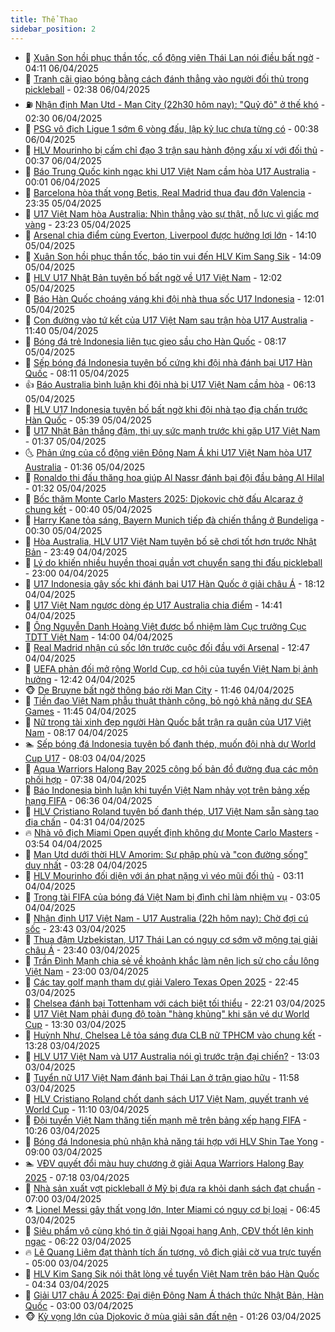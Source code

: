 ```yaml
---
title: Thể Thao
sidebar_position: 2
---
```


<!-- dantri-the-thao:START -->
- 🎡 [Xuân Son hồi phục thần tốc, cổ động viên Thái Lan nói điều bất ngờ](https://dantri.com.vn/the-thao/xuan-son-hoi-phuc-than-toc-co-dong-vien-thai-lan-noi-dieu-bat-ngo-20250406092137372.htm) - 04:11 06/04/2025
- 💯 [Tranh cãi giao bóng bằng cách đánh thẳng vào người đối thủ trong pickleball](https://dantri.com.vn/the-thao/tranh-cai-giao-bong-bang-cach-danh-thang-vao-nguoi-doi-thu-trong-pickleball-20250406091252655.htm) - 02:38 06/04/2025
- ⛽️ [Nhận định Man Utd - Man City &lpar;22h30 hôm nay&rpar;: &quot;Quỷ đỏ&quot; ở thế khó](https://dantri.com.vn/the-thao/nhan-dinh-man-utd-man-city-22h30-hom-nay-quy-do-o-the-kho-20250405205010630.htm) - 02:30 06/04/2025
- 💃 [PSG vô địch Ligue 1 sớm 6 vòng đấu, lập kỷ lục chưa từng có](https://dantri.com.vn/the-thao/psg-vo-dich-ligue-1-som-6-vong-dau-lap-ky-luc-chua-tung-co-20250406073127775.htm) - 00:38 06/04/2025
- 🌈 [HLV Mourinho bị cấm chỉ đạo 3 trận sau hành động xấu xí với đối thủ](https://dantri.com.vn/the-thao/hlv-mourinho-bi-cam-chi-dao-3-tran-sau-hanh-dong-xau-xi-voi-doi-thu-20250406071900173.htm) - 00:37 06/04/2025
- 🦅 [Báo Trung Quốc kinh ngạc khi U17 Việt Nam cầm hòa U17 Australia](https://dantri.com.vn/the-thao/bao-trung-quoc-kinh-ngac-khi-u17-viet-nam-cam-hoa-u17-australia-20250405231943396.htm) - 00:01 06/04/2025
- 🌝 [Barcelona hòa thất vọng Betis, Real Madrid thua đau đớn Valencia](https://dantri.com.vn/the-thao/barcelona-hoa-that-vong-betis-real-madrid-thua-dau-don-valencia-20250406063445960.htm) - 23:35 05/04/2025
- 🚀 [U17 Việt Nam hòa Australia: Nhìn thẳng vào sự thật, nỗ lực vì giấc mơ vàng](https://dantri.com.vn/the-thao/u17-viet-nam-hoa-australia-nhin-thang-vao-su-that-no-luc-vi-giac-mo-vang-20250405225704848.htm) - 23:23 05/04/2025
- 🎉 [Arsenal chia điểm cùng Everton, Liverpool được hưởng lợi lớn](https://dantri.com.vn/the-thao/arsenal-chia-diem-cung-everton-liverpool-duoc-huong-loi-lon-20250405210827745.htm) - 14:10 05/04/2025
- 📝 [Xuân Son hồi phục thần tốc, báo tin vui đến HLV Kim Sang Sik](https://dantri.com.vn/the-thao/xuan-son-hoi-phuc-than-toc-bao-tin-vui-den-hlv-kim-sang-sik-20250405211947788.htm) - 14:09 05/04/2025
- 🦄 [HLV U17 Nhật Bản tuyên bố bất ngờ về U17 Việt Nam](https://dantri.com.vn/the-thao/hlv-u17-nhat-ban-tuyen-bo-bat-ngo-ve-u17-viet-nam-20250405190055806.htm) - 12:02 05/04/2025
- 🎉 [Báo Hàn Quốc choáng váng khi đội nhà thua sốc U17 Indonesia](https://dantri.com.vn/the-thao/bao-han-quoc-choang-vang-khi-doi-nha-thua-soc-u17-indonesia-20250405181928353.htm) - 12:01 05/04/2025
- 💼 [Con đường vào tứ kết của U17 Việt Nam sau trận hòa U17 Australia](https://dantri.com.vn/the-thao/con-duong-vao-tu-ket-cua-u17-viet-nam-sau-tran-hoa-u17-australia-20250405182800419.htm) - 11:40 05/04/2025
- 🤡 [Bóng đá trẻ Indonesia liên tục gieo sầu cho Hàn Quốc](https://dantri.com.vn/the-thao/bong-da-tre-indonesia-lien-tuc-gieo-sau-cho-han-quoc-20250405134624230.htm) - 08:17 05/04/2025
- 🦆 [Sếp bóng đá Indonesia tuyên bố cứng khi đội nhà đánh bại U17 Hàn Quốc](https://dantri.com.vn/the-thao/sep-bong-da-indonesia-tuyen-bo-cung-khi-doi-nha-danh-bai-u17-han-quoc-20250405111128717.htm) - 08:11 05/04/2025
- 👍 [Báo Australia bình luận khi đội nhà bị U17 Việt Nam cầm hòa](https://dantri.com.vn/the-thao/bao-australia-binh-luan-khi-doi-nha-bi-u17-viet-nam-cam-hoa-20250405091312224.htm) - 06:13 05/04/2025
- 💼 [HLV U17 Indonesia tuyên bố bất ngờ khi đội nhà tạo địa chấn trước Hàn Quốc](https://dantri.com.vn/the-thao/hlv-u17-indonesia-tuyen-bo-bat-ngo-khi-doi-nha-tao-dia-chan-truoc-han-quoc-20250405115415592.htm) - 05:39 05/04/2025
- 🦒 [U17 Nhật Bản thắng đậm, thị uy sức mạnh trước khi gặp U17 Việt Nam](https://dantri.com.vn/the-thao/u17-nhat-ban-thang-dam-thi-uy-suc-manh-truoc-khi-gap-u17-viet-nam-20250405083734033.htm) - 01:37 05/04/2025
- 🌜 [Phản ứng của cổ động viên Đông Nam Á khi U17 Việt Nam hòa U17 Australia](https://dantri.com.vn/the-thao/phan-ung-cua-co-dong-vien-dong-nam-a-khi-u17-viet-nam-hoa-u17-australia-20250405082525029.htm) - 01:36 05/04/2025
- 🦆 [Ronaldo thi đấu thăng hoa giúp Al Nassr đánh bại đội đầu bảng Al Hilal](https://dantri.com.vn/the-thao/ronaldo-thi-dau-thang-hoa-giup-al-nassr-danh-bai-doi-dau-bang-al-hilal-20250405080812017.htm) - 01:32 05/04/2025
- 💪 [Bốc thăm Monte Carlo Masters 2025: Djokovic chờ đấu Alcaraz ở chung kết](https://dantri.com.vn/the-thao/boc-tham-monte-carlo-masters-2025-djokovic-cho-dau-alcaraz-o-chung-ket-20250405073455412.htm) - 00:40 05/04/2025
- 🧠 [Harry Kane tỏa sáng, Bayern Munich tiếp đà chiến thắng ở Bundeliga](https://dantri.com.vn/the-thao/harry-kane-toa-sang-bayern-munich-tiep-da-chien-thang-o-bundeliga-20250405070416025.htm) - 00:30 05/04/2025
- 🦄 [Hòa Australia, HLV U17 Việt Nam tuyên bố sẽ chơi tốt hơn trước Nhật Bản](https://dantri.com.vn/the-thao/hoa-australia-hlv-u17-viet-nam-tuyen-bo-se-choi-tot-hon-truoc-nhat-ban-20250405064934462.htm) - 23:49 04/04/2025
- 🥸 [Lý do khiến nhiều huyền thoại quần vợt chuyển sang thi đấu pickleball](https://dantri.com.vn/the-thao/ly-do-khien-nhieu-huyen-thoai-quan-vot-chuyen-sang-thi-dau-pickleball-20250404151219887.htm) - 23:00 04/04/2025
- 🤠 [U17 Indonesia gây sốc khi đánh bại U17 Hàn Quốc ở giải châu Á](https://dantri.com.vn/the-thao/u17-indonesia-gay-soc-khi-danh-bai-u17-han-quoc-o-giai-chau-a-20250405003220451.htm) - 18:12 04/04/2025
- 👺 [U17 Việt Nam ngược dòng ép U17 Australia chia điểm](https://dantri.com.vn/the-thao/u17-viet-nam-nguoc-dong-ep-u17-australia-chia-diem-20250404214142673.htm) - 14:41 04/04/2025
- 📝 [Ông Nguyễn Danh Hoàng Việt được bổ nhiệm làm Cục trưởng Cục TDTT Việt Nam](https://dantri.com.vn/the-thao/ong-nguyen-danh-hoang-viet-duoc-bo-nhiem-lam-cuc-truong-cuc-tdtt-viet-nam-20250404205903240.htm) - 14:00 04/04/2025
- 🦆 [Real Madrid nhận cú sốc lớn trước cuộc đối đầu với Arsenal](https://dantri.com.vn/the-thao/real-madrid-nhan-cu-soc-lon-truoc-cuoc-doi-dau-voi-arsenal-20250404190401612.htm) - 12:47 04/04/2025
- 🥳 [UEFA phản đối mở rộng World Cup, cơ hội của tuyển Việt Nam bị ảnh hưởng](https://dantri.com.vn/the-thao/uefa-phan-doi-mo-rong-world-cup-co-hoi-cua-tuyen-viet-nam-bi-anh-huong-20250404194227617.htm) - 12:42 04/04/2025
- 🐵 [De Bruyne bất ngờ thông báo rời Man City](https://dantri.com.vn/the-thao/de-bruyne-bat-ngo-thong-bao-roi-man-city-20250404184613822.htm) - 11:46 04/04/2025
- 🤩 [Tiền đạo Việt Nam phẫu thuật thành công, bỏ ngỏ khả năng dự SEA Games](https://dantri.com.vn/the-thao/tien-dao-viet-nam-phau-thuat-thanh-cong-bo-ngo-kha-nang-du-sea-games-20250404171045388.htm) - 11:45 04/04/2025
- 🤠 [Nữ trọng tài xinh đẹp người Hàn Quốc bắt trận ra quân của U17 Việt Nam](https://dantri.com.vn/the-thao/nu-trong-tai-xinh-dep-nguoi-han-quoc-bat-tran-ra-quan-cua-u17-viet-nam-20250404150518589.htm) - 08:17 04/04/2025
- 🏊 [Sếp bóng đá Indonesia tuyên bố đanh thép, muốn đội nhà dự World Cup U17](https://dantri.com.vn/the-thao/sep-bong-da-indonesia-tuyen-bo-danh-thep-muon-doi-nha-du-world-cup-u17-20250404123324307.htm) - 08:03 04/04/2025
- 🗽 [Aqua Warriors Halong Bay 2025 công bố bản đồ đường đua các môn phối hợp](https://dantri.com.vn/the-thao/aqua-warriors-halong-bay-2025-cong-bo-ban-do-duong-dua-cac-mon-phoi-hop-20250404142247438.htm) - 07:38 04/04/2025
- 🚀 [Báo Indonesia bình luận khi tuyển Việt Nam nhảy vọt trên bảng xếp hạng FIFA](https://dantri.com.vn/the-thao/bao-indonesia-binh-luan-khi-tuyen-viet-nam-nhay-vot-tren-bang-xep-hang-fifa-20250404133640361.htm) - 06:36 04/04/2025
- 🎉 [HLV Cristiano Roland tuyên bố đanh thép, U17 Việt Nam sẵn sàng tạo địa chấn](https://dantri.com.vn/the-thao/hlv-cristiano-roland-tuyen-bo-danh-thep-u17-viet-nam-san-sang-tao-dia-chan-20250404113036318.htm) - 04:31 04/04/2025
- 🔥 [Nhà vô địch Miami Open quyết định không dự Monte Carlo Masters](https://dantri.com.vn/the-thao/nha-vo-dich-miami-open-quyet-dinh-khong-du-monte-carlo-masters-20250404104910548.htm) - 03:54 04/04/2025
- 🎉 [Man Utd dưới thời HLV Amorim: Sự phập phù và &quot;con đường sống&quot; duy nhất](https://dantri.com.vn/the-thao/man-utd-duoi-thoi-hlv-amorim-su-phap-phu-va-con-duong-song-duy-nhat-20250404094531323.htm) - 03:28 04/04/2025
- 🎡 [HLV Mourinho đối diện với án phạt nặng vì véo mũi đối thủ](https://dantri.com.vn/the-thao/hlv-mourinho-doi-dien-voi-an-phat-nang-vi-veo-mui-doi-thu-20250404091610439.htm) - 03:11 04/04/2025
- 🐻 [Trọng tài FIFA của bóng đá Việt Nam bị đình chỉ làm nhiệm vụ](https://dantri.com.vn/the-thao/trong-tai-fifa-cua-bong-da-viet-nam-bi-dinh-chi-lam-nhiem-vu-20250404084237127.htm) - 03:05 04/04/2025
- 🌊 [Nhận định U17 Việt Nam - U17 Australia &lpar;22h hôm nay&rpar;: Chờ đợi cú sốc](https://dantri.com.vn/the-thao/nhan-dinh-u17-viet-nam-u17-australia-22h-hom-nay-cho-doi-cu-soc-20250403232546693.htm) - 23:43 03/04/2025
- 💃 [Thua đậm Uzbekistan, U17 Thái Lan có nguy cơ sớm vỡ mộng tại giải châu Á](https://dantri.com.vn/the-thao/thua-dam-uzbekistan-u17-thai-lan-co-nguy-co-som-vo-mong-tai-giai-chau-a-20250404002313055.htm) - 23:40 03/04/2025
- 🤔 [Trần Đình Mạnh chia sẻ về khoảnh khắc làm nên lịch sử cho cầu lông Việt Nam](https://dantri.com.vn/the-thao/tran-dinh-manh-chia-se-ve-khoanh-khac-lam-nen-lich-su-cho-cau-long-viet-nam-20250403152340755.htm) - 23:00 03/04/2025
- 🤭 [Các tay golf mạnh tham dự giải Valero Texas Open 2025](https://dantri.com.vn/the-thao/cac-tay-golf-manh-tham-du-giai-valero-texas-open-2025-20250403213749580.htm) - 22:45 03/04/2025
- 👹 [Chelsea đánh bại Tottenham với cách biệt tối thiểu](https://dantri.com.vn/the-thao/chelsea-danh-bai-tottenham-voi-cach-biet-toi-thieu-20250404052126874.htm) - 22:21 03/04/2025
- 🗽 [U17 Việt Nam phải đụng độ toàn &quot;hàng khủng&quot; khi săn vé dự World Cup](https://dantri.com.vn/the-thao/u17-viet-nam-phai-dung-do-toan-hang-khung-khi-san-ve-du-world-cup-20250403201851657.htm) - 13:30 03/04/2025
- 🥳 [Huỳnh Như, Chelsea Lê tỏa sáng đưa CLB nữ TPHCM vào chung kết](https://dantri.com.vn/the-thao/huynh-nhu-chelsea-le-toa-sang-dua-clb-nu-tphcm-vao-chung-ket-20250403201623684.htm) - 13:28 03/04/2025
- 💃 [HLV U17 Việt Nam và U17 Australia nói gì trước trận đại chiến?](https://dantri.com.vn/the-thao/hlv-u17-viet-nam-va-u17-australia-noi-gi-truoc-tran-dai-chien-20250403193431107.htm) - 13:03 03/04/2025
- 🧰 [Tuyển nữ U17 Việt Nam đánh bại Thái Lan ở trận giao hữu](https://dantri.com.vn/the-thao/tuyen-nu-u17-viet-nam-danh-bai-thai-lan-o-tran-giao-huu-20250403181330290.htm) - 11:58 03/04/2025
- 💪 [HLV Cristiano Roland chốt danh sách U17 Việt Nam, quyết tranh vé World Cup](https://dantri.com.vn/the-thao/hlv-cristiano-roland-chot-danh-sach-u17-viet-nam-quyet-tranh-ve-world-cup-20250403180940136.htm) - 11:10 03/04/2025
- 🚀 [Đội tuyển Việt Nam thăng tiến mạnh mẽ trên bảng xếp hạng FIFA](https://dantri.com.vn/the-thao/doi-tuyen-viet-nam-thang-tien-manh-me-tren-bang-xep-hang-fifa-20250403171359388.htm) - 10:26 03/04/2025
- 🤠 [Bóng đá Indonesia phủ nhận khả năng tái hợp với HLV Shin Tae Yong](https://dantri.com.vn/the-thao/bong-da-indonesia-phu-nhan-kha-nang-tai-hop-voi-hlv-shin-tae-yong-20250403114913268.htm) - 09:00 03/04/2025
- 🏊 [VĐV quyết đổi màu huy chương ở giải Aqua Warriors Halong Bay 2025](https://dantri.com.vn/the-thao/vdv-quyet-doi-mau-huy-chuong-o-giai-aqua-warriors-halong-bay-2025-20250403123042055.htm) - 07:18 03/04/2025
- 🦄 [Nhà sản xuất vợt pickleball ở Mỹ bị đưa ra khỏi danh sách đạt chuẩn](https://dantri.com.vn/the-thao/nha-san-xuat-vot-pickleball-o-my-bi-dua-ra-khoi-danh-sach-dat-chuan-20250403105220318.htm) - 07:00 03/04/2025
- ⚗️ [Lionel Messi gây thất vọng lớn, Inter Miami có nguy cơ bị loại](https://dantri.com.vn/the-thao/lionel-messi-gay-that-vong-lon-inter-miami-co-nguy-co-bi-loai-20250403134522184.htm) - 06:45 03/04/2025
- 🥷 [Siêu phẩm vô cùng khó tin ở giải Ngoại hạng Anh, CĐV thốt lên kinh ngạc](https://dantri.com.vn/the-thao/sieu-pham-vo-cung-kho-tin-o-giai-ngoai-hang-anh-cdv-thot-len-kinh-ngac-20250403132155048.htm) - 06:22 03/04/2025
- 🔥 [Lê Quang Liêm đạt thành tích ấn tượng, vô địch giải cờ vua trực tuyến](https://dantri.com.vn/the-thao/le-quang-liem-dat-thanh-tich-an-tuong-vo-dich-giai-co-vua-truc-tuyen-20250403125816605.htm) - 05:00 03/04/2025
- 🦅 [HLV Kim Sang Sik nói thật lòng về tuyển Việt Nam trên báo Hàn Quốc](https://dantri.com.vn/the-thao/hlv-kim-sang-sik-noi-that-long-ve-tuyen-viet-nam-tren-bao-han-quoc-20250403113439119.htm) - 04:34 03/04/2025
- 🌝 [Giải U17 châu Á 2025: Đại diện Đông Nam Á thách thức Nhật Bản, Hàn Quốc](https://dantri.com.vn/the-thao/giai-u17-chau-a-2025-dai-dien-dong-nam-a-thach-thuc-nhat-ban-han-quoc-20250402152927024.htm) - 03:00 03/04/2025
- 🐵 [Kỳ vọng lớn của Djokovic ở mùa giải sân đất nện](https://dantri.com.vn/the-thao/ky-vong-lon-cua-djokovic-o-mua-giai-san-dat-nen-20250403081041350.htm) - 01:26 03/04/2025<!-- dantri-the-thao:END -->
